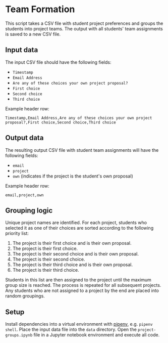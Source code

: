 # Team Formation

This script takes a CSV file with student project preferences and groups the students into project teams. The output with all students' team assignments is saved to a new CSV file.

## Input data

The input CSV file should have the following fields:

- `Timestamp`
- `Email Address`
- `Are any of these choices your own project proposal?`
- `First choice`
- `Second choice`
- `Third choice`

Example header row:

```csv
Timestamp,Email Address,Are any of these choices your own project proposal?,First choice,Second choice,Third choice
```

## Output data

The resulting output CSV file with student team assignments will have the following fields:

- `email`
- `project`
- `own` (indicates if the project is the student's own proposal)

Example header row:

```csv
email,project,own
```

## Grouping logic

Unique project names are identified. For each project, students who selected it as one of their choices are sorted according to the following priority list:

1. The project is their first choice and is their own proposal.
2. The project is their first choice.
3. The project is their second choice and is their own proposal.
4. The project is their second choice.
5. The project is their third choice and is their own proposal.
6. The project is their third choice.

Students in this list are then assigned to the project until the maximum group size is reached. The process is repeated for all subsequent projects. Any students who are not assigned to a project by the end are placed into random groupings.

## Setup

Install dependencies into a virtual environment with [pipenv](https://pipenv.pypa.io/en/latest/), e.g. `pipenv shell`. Place the input data file into the `data` directory. Open the `project-groups.ipynb` file in a Jupyter notebook environment and execute all code.
